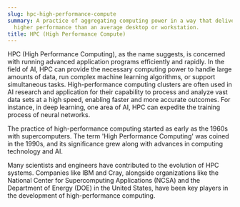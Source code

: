 ```yaml
---
slug: hpc-high-performance-compute
summary: A practice of aggregating computing power in a way that delivers significantly
  higher performance than an average desktop or workstation.
title: HPC (High Performance Compute)
---
```


HPC (High Performance Computing), as the name suggests, is concerned with running advanced application programs efficiently and rapidly. In the field of AI, HPC can provide the necessary computing power to handle large amounts of data, run complex machine learning algorithms, or support simultaneous tasks. High-performance computing clusters are often used in AI research and application for their capability to process and analyze vast data sets at a high speed, enabling faster and more accurate outcomes. For instance, in deep learning, one area of AI, HPC can expedite the training process of neural networks.

The practice of high-performance computing started as early as the 1960s with supercomputers. The term 'High Performance Computing' was coined in the 1990s, and its significance grew along with advances in computing technology and AI.

Many scientists and engineers have contributed to the evolution of HPC systems. Companies like IBM and Cray, alongside organizations like the National Center for Supercomputing Applications (NCSA) and the Department of Energy (DOE) in the United States, have been key players in the development of high-performance computing.